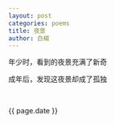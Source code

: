 ```yaml
---
layout: post
categories: poems
title: 夜景
author: 白楊
---
```


年少时，看到的夜景充满了新奇

成年后，发现这夜景却成了孤独

&nbsp;

{{ page.date }}

